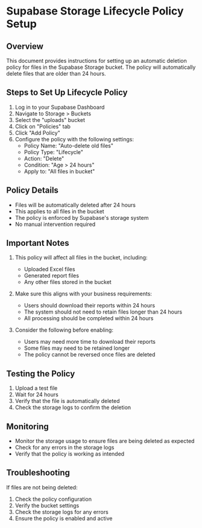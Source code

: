 # Supabase Storage Lifecycle Policy Setup

## Overview
This document provides instructions for setting up an automatic deletion policy for files in the Supabase Storage bucket. The policy will automatically delete files that are older than 24 hours.

## Steps to Set Up Lifecycle Policy

1. Log in to your Supabase Dashboard
2. Navigate to Storage > Buckets
3. Select the "uploads" bucket
4. Click on "Policies" tab
5. Click "Add Policy"
6. Configure the policy with the following settings:
   - Policy Name: "Auto-delete old files"
   - Policy Type: "Lifecycle"
   - Action: "Delete"
   - Condition: "Age > 24 hours"
   - Apply to: "All files in bucket"

## Policy Details
- Files will be automatically deleted after 24 hours
- This applies to all files in the bucket
- The policy is enforced by Supabase's storage system
- No manual intervention required

## Important Notes
1. This policy will affect all files in the bucket, including:
   - Uploaded Excel files
   - Generated report files
   - Any other files stored in the bucket

2. Make sure this aligns with your business requirements:
   - Users should download their reports within 24 hours
   - The system should not need to retain files longer than 24 hours
   - All processing should be completed within 24 hours

3. Consider the following before enabling:
   - Users may need more time to download their reports
   - Some files may need to be retained longer
   - The policy cannot be reversed once files are deleted

## Testing the Policy
1. Upload a test file
2. Wait for 24 hours
3. Verify that the file is automatically deleted
4. Check the storage logs to confirm the deletion

## Monitoring
- Monitor the storage usage to ensure files are being deleted as expected
- Check for any errors in the storage logs
- Verify that the policy is working as intended

## Troubleshooting
If files are not being deleted:
1. Check the policy configuration
2. Verify the bucket settings
3. Check the storage logs for any errors
4. Ensure the policy is enabled and active 